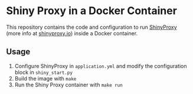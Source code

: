 # Shiny Proxy in a Docker Container #

This repository contains the code and configuration to run [ShinyProxy](https://github.com/openanalytics/shinyproxy)
(more info at [shinyproxy.io](https://www.shinyproxy.io)) inside a Docker container.

## Usage ##
1. Configure ShinyProxy in `application.yml` and modify the configuration block in `shiny_start.py`
2. Build the image with `make`
3. Run the Shiny Proxy container with `make run`
